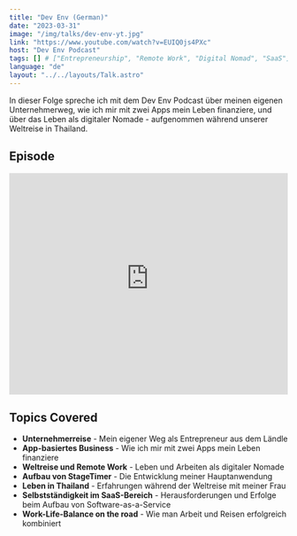 ```yaml
---
title: "Dev Env (German)"
date: "2023-03-31"
image: "/img/talks/dev-env-yt.jpg"
link: "https://www.youtube.com/watch?v=EUIQ0js4PXc"
host: "Dev Env Podcast"
tags: [] # ["Entrepreneurship", "Remote Work", "Digital Nomad", "SaaS"]
language: "de"
layout: "../../layouts/Talk.astro"
---
```


In dieser Folge spreche ich mit dem Dev Env Podcast über meinen eigenen Unternehmerweg, wie ich mir mit zwei Apps mein Leben finanziere, und über das Leben als digitaler Nomade - aufgenommen während unserer Weltreise in Thailand.

## Episode

<iframe
  width="100%"
  height="400"
  src="https://www.youtube-nocookie.com/embed/EUIQ0js4PXc"
  title="YouTube video player"
  frameborder="0"
  allow="accelerometer; autoplay; clipboard-write; encrypted-media; gyroscope; picture-in-picture; web-share"
  referrerpolicy="strict-origin-when-cross-origin"
  allowfullscreen
></iframe>

## Topics Covered

- **Unternehmerreise** - Mein eigener Weg als Entrepreneur aus dem Ländle
- **App-basiertes Business** - Wie ich mir mit zwei Apps mein Leben finanziere
- **Weltreise und Remote Work** - Leben und Arbeiten als digitaler Nomade
- **Aufbau von StageTimer** - Die Entwicklung meiner Hauptanwendung
- **Leben in Thailand** - Erfahrungen während der Weltreise mit meiner Frau
- **Selbstständigkeit im SaaS-Bereich** - Herausforderungen und Erfolge beim Aufbau von Software-as-a-Service
- **Work-Life-Balance on the road** - Wie man Arbeit und Reisen erfolgreich kombiniert
